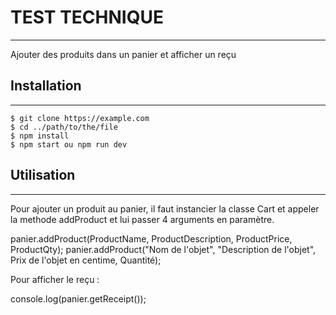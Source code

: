 # TEST TECHNIQUE
***
Ajouter des produits dans un panier et afficher un reçu 

## Installation 
***
```
$ git clone https://example.com
$ cd ../path/to/the/file
$ npm install
$ npm start ou npm run dev 
```

## Utilisation
***
Pour ajouter un produit au panier, il faut instancier la classe Cart 
et appeler la methode addProduct et lui passer 4 arguments en paramètre.

panier.addProduct(ProductName, ProductDescription, ProductPrice, ProductQty);
panier.addProduct("Nom de l'objet", "Description de l'objet", Prix de l'objet en centime, Quantité);

Pour afficher le reçu :

console.log(panier.getReceipt());
